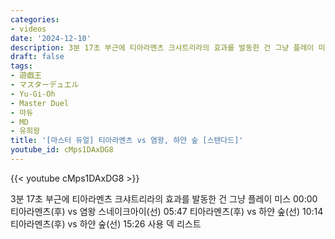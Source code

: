 ```yaml
---
categories:
- videos
date: '2024-12-10'
description: 3분 17초 부근에 티아라멘츠 크샤트리라의 효과를 발동한 건 그냥 플레이 미스
draft: false
tags:
- 遊戯王
- マスターデュエル
- Yu-Gi-Oh
- Master Duel
- 마듀
- MD
- 유희왕
title: '[마스터 듀얼] 티아라멘츠 vs 염왕, 하얀 숲 [스탠다드]'
youtube_id: cMps1DAxDG8
---
```



{{< youtube cMps1DAxDG8 >}}

3분 17초 부근에 티아라멘츠 크샤트리라의 효과를 발동한 건 그냥 플레이 미스
00:00 티아라멘츠(후) vs 염왕 스네이크아이(선)
05:47 티아라멘츠(후) vs 하얀 숲(선)
10:14 티아라멘츠(후) vs 하얀 숲(선)
15:26 사용 덱 리스트